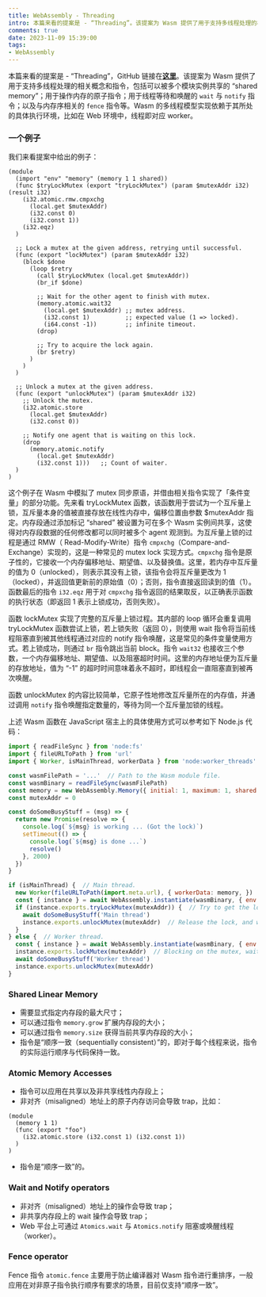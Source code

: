 ```yaml
---
title: WebAssembly - Threading
intro: 本篇来看的提案是 - “Threading”。该提案为 Wasm 提供了用于支持多线程处理的相关概念和指令，包括可以被多个模块实例共享的 “shared memory”；用于操作内存的原子指令；用于线程等待和唤醒的 `wait` 与 `notify` 指令；以及与内存序相关的 `fence` 指令等。Wasm 的多线程模型实现依赖于其所处的具体执行环境，比如在 Web 环境中，线程即对应 worker。
comments: true
date: 2023-11-09 15:39:00
tags:
- WebAssembly
---
```


本篇来看的提案是 - “Threading”，GitHub 链接在<b>[这里](https://github.com/WebAssembly/threads/blob/main/proposals/threads/Overview.md)</b>。该提案为 Wasm 提供了用于支持多线程处理的相关概念和指令，包括可以被多个模块实例共享的 “shared memory”；用于操作内存的原子指令；用于线程等待和唤醒的 `wait` 与 `notify` 指令；以及与内存序相关的 `fence` 指令等。Wasm 的多线程模型实现依赖于其所处的具体执行环境，比如在 Web 环境中，线程即对应 worker。

### 一个例子

我们来看提案中给出的例子：


```wat
(module
  (import "env" "memory" (memory 1 1 shared)) 
  (func $tryLockMutex (export "tryLockMutex") (param $mutexAddr i32) (result i32)
    (i32.atomic.rmw.cmpxchg
      (local.get $mutexAddr)
      (i32.const 0) 
      (i32.const 1)) 
    (i32.eqz)
  )

  ;; Lock a mutex at the given address, retrying until successful.
  (func (export "lockMutex") (param $mutexAddr i32)
    (block $done
      (loop $retry
        (call $tryLockMutex (local.get $mutexAddr))
        (br_if $done)

        ;; Wait for the other agent to finish with mutex.
        (memory.atomic.wait32
          (local.get $mutexAddr) ;; mutex address.
          (i32.const 1)          ;; expected value (1 => locked).
          (i64.const -1))        ;; infinite timeout.
        (drop)

        ;; Try to acquire the lock again.
        (br $retry)
      )
    )
  )

  ;; Unlock a mutex at the given address.
  (func (export "unlockMutex") (param $mutexAddr i32)
    ;; Unlock the mutex.
    (i32.atomic.store
      (local.get $mutexAddr) 
      (i32.const 0)) 

    ;; Notify one agent that is waiting on this lock.
    (drop
      (memory.atomic.notify
        (local.get $mutexAddr) 
        (i32.const 1)))   ;; Count of waiter.
  )
)
```

这个例子在 Wasm 中模拟了 mutex 同步原语，并借由相关指令实现了「条件变量」的部分功能。先来看 tryLockMutex 函数，该函数用于尝试为一个互斥量上锁，互斥量本身的值被直接存放在线性内存中，偏移位置由参数 $mutexAddr 指定。内存段通过添加标记 “shared” 被设置为可在多个 Wasm 实例间共享，这使得对内存段数据的任何修改都可以同时被多个 agent 观测到。为互斥量上锁的过程是通过 RMW（ Read-Modify-Write）指令 `cmpxchg`（Compare-and-Exchange）实现的，这是一种常见的 mutex lock 实现方式。`cmpxchg` 指令是原子性的，它接收一个内存偏移地址、期望值、以及替换值。这里，若内存中互斥量的值为 0（unlocked），则表示其没有上锁，该指令会将互斥量更改为 1（locked），并返回值更新前的原始值（0）；否则，指令直接返回读到的值（1）。函数最后的指令 `i32.eqz` 用于对 `cmpxchg` 指令返回的结果取反，以正确表示函数的执行状态（即返回 1 表示上锁成功，否则失败）。

函数 lockMutex 实现了完整的互斥量上锁过程。其内部的 loop 循环会重复调用 tryLockMutex 函数尝试上锁，若上锁失败（返回 0），则使用 wait 指令将当前线程阻塞直到被其他线程通过对应的 notify 指令唤醒，这是常见的条件变量使用方式。若上锁成功，则通过 `br` 指令跳出当前 block。指令 `wait32` 也接收三个参数，一个内存偏移地址、期望值、以及阻塞超时时间。这里的内存地址便为互斥量的存放地址，值为 “-1” 的超时时间意味着永不超时，即线程会一直阻塞直到被再次唤醒。

函数 unlockMutex 的内容比较简单，它原子性地修改互斥量所在的内存值，并通过调用 `notify` 指令唤醒指定数量的，等待为同一个互斥量加锁的线程。

上述 Wasm 函数在 JavaScript 宿主上的具体使用方式可以参考如下 Node.js 代码：

```javascript
import { readFileSync } from 'node:fs'
import { fileURLToPath } from 'url'
import { Worker, isMainThread, workerData } from 'node:worker_threads'

const wasmFilePath = '...'  // Path to the Wasm module file.
const wasmBinary = readFileSync(wasmFilePath)
const memory = new WebAssembly.Memory({ initial: 1, maximum: 1, shared: true, })
const mutexAddr = 0

const doSomeBusyStuff = (msg) => {
  return new Promise(resolve => {
    console.log(`${msg} is working ... (Got the lock)`)
    setTimeout(() => {
      console.log(`${msg} is done ...`)
      resolve()
    }, 2000)
  })
}

if (isMainThread) {  // Main thread.
  new Worker(fileURLToPath(import.meta.url), { workerData: memory, })
  const { instance } = await WebAssembly.instantiate(wasmBinary, { env: { memory, } })
  if (instance.exports.tryLockMutex(mutexAddr)) {  // Try to get the lock.
    await doSomeBusyStuff('Main thread')
    instance.exports.unlockMutex(mutexAddr)  // Release the lock, and wake other threads.
  }
} else {  // Worker thread.
  const { instance } = await WebAssembly.instantiate(wasmBinary, { env: { memory: workerData, } })
  instance.exports.lockMutex(mutexAddr)  // Blocking on the mutex, waiting to be woken.
  await doSomeBusyStuff('Worker thread')
  instance.exports.unlockMutex(mutexAddr)
}
```


### Shared Linear Memory

* 需要显式指定内存段的最大尺寸；
* 可以通过指令 `memory.grow` 扩展内存段的大小；
* 可以通过指令 `memory.size` 获得当前共享内存段的大小；
* 指令是“顺序一致（sequentially consistent）”的，即对于每个线程来说，指令的实际运行顺序与代码保持一致。


### Atomic Memory Accesses

* 指令可以应用在共享以及非共享线性内存段上；
* 非对齐（misaligned）地址上的原子内存访问会导致 trap，比如：

```wat
(module
  (memory 1 1)
  (func (export "foo")
    (i32.atomic.store (i32.const 1) (i32.const 1))
  )
)  
```

* 指令是“顺序一致”的。

### Wait and Notify operators

* 非对齐（misaligned）地址上的操作会导致 trap；
* 非共享内存段上的 wait 操作会导致 trap；
* Web 平台上可通过 `Atomics.wait` 与 `Atomics.notify` 阻塞或唤醒线程（worker）。

### Fence operator

Fence 指令 `atomic.fence` 主要用于防止编译器对 Wasm 指令进行重排序，一般应用在对非原子指令执行顺序有要求的场景，目前仅支持“顺序一致”。

